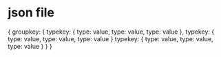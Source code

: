 # json file

{
    groupkey: {
        typekey: {
            type: value,
            type: value,
            type: value
        },
        typekey: {
            type: value,
            type: value,
            type: value
        }
        typekey: {
            type: value,
            type: value,
            type: value
        }
    }
}